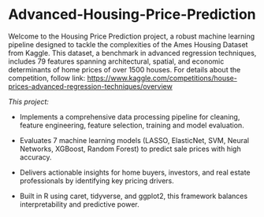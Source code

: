# Advanced-Housing-Price-Prediction

Welcome to the Housing Price Prediction project, a robust machine learning pipeline designed to tackle the complexities of the Ames Housing Dataset from Kaggle. This dataset, a benchmark in advanced regression techniques, includes 79 features spanning architectural, spatial, and economic determinants of home prices of over 1500 houses.
For details about the competition, follow link: https://www.kaggle.com/competitions/house-prices-advanced-regression-techniques/overview

*This project:*

- Implements a comprehensive data processing pipeline for cleaning, feature engineering, feature selection, training and model evaluation.

- Evaluates 7 machine learning models (LASSO, ElasticNet, SVM, Neural Networks, XGBoost, Random Forest) to predict sale prices with high accuracy.

- Delivers actionable insights for home buyers, investors, and real estate professionals by identifying key pricing drivers.

- Built in R using caret, tidyverse, and ggplot2, this framework balances interpretability and predictive power.


